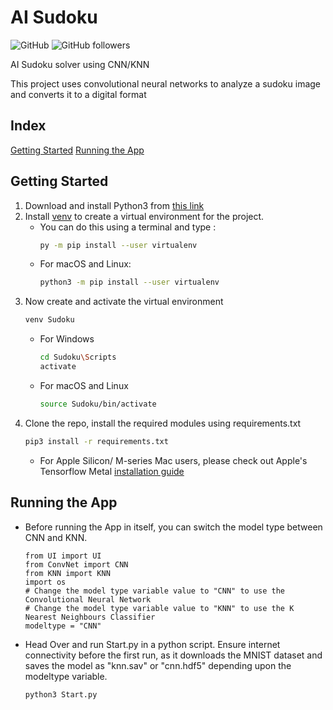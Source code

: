 # AI Sudoku

![GitHub](https://img.shields.io/github/license/aniruddhakj/Project_Sudoku?color=ff0000&logo=Github)
![GitHub followers](https://img.shields.io/github/followers/aniruddhakj?style=social)

AI Sudoku solver using CNN/KNN

This project uses convolutional neural networks to analyze a sudoku image and converts it to a digital format

## Index
[Getting Started](https://github.com/aniruddhakj/Project_Sudoku/blob/main/README.md#getting-started)
[Running the App](https://github.com/aniruddhakj/Project_Sudoku/blob/main/README.md#running-the-app)


## Getting Started
1. Download and install Python3 from [this link](https://www.python.org/downloads/)
2. Install [venv](https://pypi.org/project/virtualenv/) to create a virtual environment for the project.
    - You can do this using a terminal and type :
        ```bash
        py -m pip install --user virtualenv
        ```
    - For macOS and Linux:
        ```zsh
        python3 -m pip install --user virtualenv
        ```  
3. Now create and activate the virtual environment
    ```bash
    venv Sudoku
    ```
    - For Windows
        ```bash
        cd Sudoku\Scripts
        activate
        ```
    - For macOS and Linux
      ```zsh
      source Sudoku/bin/activate
      ```
4. Clone the repo, install the required modules using requirements.txt
     ```zsh
    pip3 install -r requirements.txt
    ```
    - For Apple Silicon/ M-series Mac users, please check out Apple's Tensorflow Metal [installation guide](https://developer.apple.com/metal/tensorflow-plugin/)

## Running the App
* Before running the App in itself, you can switch the model type between CNN and KNN.
    ```python3
    from UI import UI
    from ConvNet import CNN
    from KNN import KNN
    import os
    # Change the model type variable value to "CNN" to use the Convolutional Neural Network
    # Change the model type variable value to "KNN" to use the K Nearest Neighbours Classifier
    modeltype = "CNN"
    ```
* Head Over and run Start.py in a python script. Ensure internet connectivity before the first run, as it downloads the MNIST dataset and saves the model as "knn.sav" or "cnn.hdf5" depending upon the modeltype variable.
    ```zsh
    python3 Start.py
    ```

